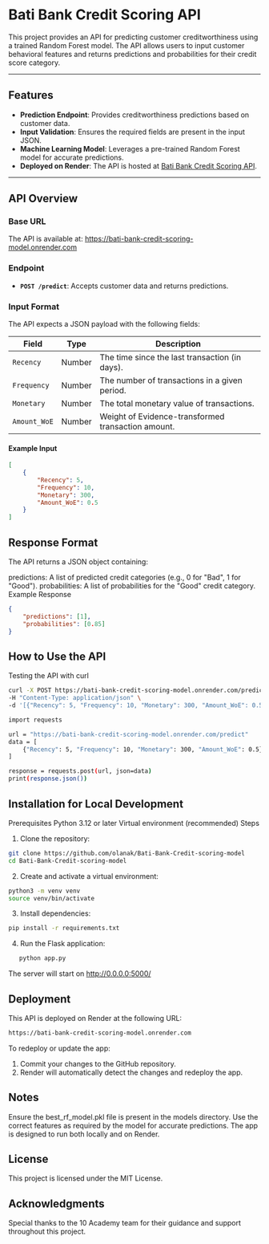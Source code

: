 # Bati Bank Credit Scoring API

This project provides an API for predicting customer creditworthiness using a trained Random Forest model. The API allows users to input customer behavioral features and returns predictions and probabilities for their credit score category.

---

## Features

- **Prediction Endpoint**: Provides creditworthiness predictions based on customer data.
- **Input Validation**: Ensures the required fields are present in the input JSON.
- **Machine Learning Model**: Leverages a pre-trained Random Forest model for accurate predictions.
- **Deployed on Render**: The API is hosted at [Bati Bank Credit Scoring API](https://bati-bank-credit-scoring-model.onrender.com).

---

## API Overview

### Base URL
The API is available at:
https://bati-bank-credit-scoring-model.onrender.com


### Endpoint
- **`POST /predict`**: Accepts customer data and returns predictions.

### Input Format
The API expects a JSON payload with the following fields:

| Field           | Type   | Description                                  |
|------------------|--------|----------------------------------------------|
| `Recency`       | Number | The time since the last transaction (in days). |
| `Frequency`     | Number | The number of transactions in a given period. |
| `Monetary`      | Number | The total monetary value of transactions.     |
| `Amount_WoE`    | Number | Weight of Evidence-transformed transaction amount. |

#### Example Input
```json
[
    {
        "Recency": 5,
        "Frequency": 10,
        "Monetary": 300,
        "Amount_WoE": 0.5
    }
]
```

## Response Format
The API returns a JSON object containing:

predictions: A list of predicted credit categories (e.g., 0 for "Bad", 1 for "Good").
probabilities: A list of probabilities for the "Good" credit category.
Example Response
```json
{
    "predictions": [1],
    "probabilities": [0.85]
}
```
##  How to Use the API
Testing the API with curl
```bash
curl -X POST https://bati-bank-credit-scoring-model.onrender.com/predict \
-H "Content-Type: application/json" \
-d '[{"Recency": 5, "Frequency": 10, "Monetary": 300, "Amount_WoE": 0.5}]'
```
```bash
import requests

url = "https://bati-bank-credit-scoring-model.onrender.com/predict"
data = [
    {"Recency": 5, "Frequency": 10, "Monetary": 300, "Amount_WoE": 0.5}
]

response = requests.post(url, json=data)
print(response.json())
```

## Installation for Local Development
Prerequisites
Python 3.12 or later
Virtual environment (recommended)
Steps
1. Clone the repository:
```bash
git clone https://github.com/olanak/Bati-Bank-Credit-scoring-model
cd Bati-Bank-Credit-scoring-model
```

2. Create and activate a virtual environment:
```bash
python3 -m venv venv
source venv/bin/activate
```

3. Install dependencies:
```bash
pip install -r requirements.txt
```
4. Run the Flask application:
```bash
   python app.py
```
The server will start on http://0.0.0.0:5000/

##  Deployment
This API is deployed on Render at the following URL:
```bash
https://bati-bank-credit-scoring-model.onrender.com
```
To redeploy or update the app:
1. Commit your changes to the GitHub repository.
2. Render will automatically detect the changes and redeploy the app.

## Notes
Ensure the best_rf_model.pkl file is present in the models directory.
Use the correct features as required by the model for accurate predictions.
The app is designed to run both locally and on Render.

## License
This project is licensed under the MIT License.

## Acknowledgments
Special thanks to the 10 Academy team for their guidance and support throughout this project.





